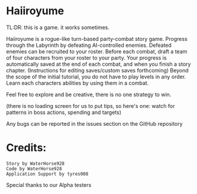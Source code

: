 # Haiiroyume

 TL:DR: this is a game. it works sometimes.
 
 Haiiroyume is a rogue-like turn-based party-combat story game.
 Progress through the Labyrinth by defeating AI-controlled enemies.
 Defeated enemies can be recruited to your roster.
 Before each combat, draft a team of four characters from your roster to your party.
 Your progress is automatically saved at the end of each combat, and when you finish a story chapter. (Instructions for editing saves/custom saves forthcoming)
 Beyond the scope of the initial tutorial, you do not have to play levels in any order.
 Learn each characters abilities by using them in a combat.
 
 Feel free to explore and be creative, there is no one strategy to win.
 
 (there is no loading screen for us to put tips, so here's one: watch for patterns in boss actions, spending and targets)

Any bugs can be reported in the issues section on the GitHub repository

# Credits:
    Story by WaterHorse928
    Code by WaterHorse928
    Application Support by tyres008
  
 Special thanks to our Alpha testers
